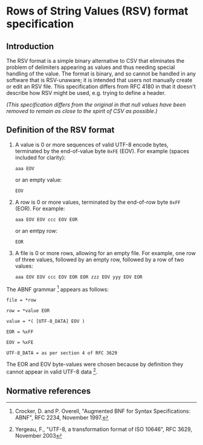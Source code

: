 # Rows of String Values (RSV) format specification

## Introduction

The RSV format is a simple binary alternative to CSV that eliminates the problem of delimiters appearing as values and thus needing special handling of the value.  The format is binary, and so cannot be handled in any software that is RSV-unaware; it is intended that users not manually create or edit an RSV file.  This specification differs from RFC 4180 in that it doesn't describe how RSV might be used, e.g. trying to define a header.

_(This specification differs from the original in that null values have been removed to remain as close to the spirit of CSV as possible.)_

## Definition of the RSV format

 1. A value is 0 or more sequences of valid UTF-8 encode bytes, terminated by the end-of-value byte `0xFE` (EOV).  For example (spaces included for clarity):

    ```
    aaa EOV
    ```

    or an empty value:

    ```
    EOV
    ```

 2. A row is 0 or more values, terminated by the end-of-row byte `0xFF` (EOR).  For example:

    ```
    aaa EOV EOV ccc EOV EOR
    ```

    or an emtpy row:

    ```
    EOR
    ```

 3. A file is 0 or more rows, allowing for an empty file.  For example, one row of three values, followed by an empty row, followed by a row of two values:

    ```
    aaa EOV EOV ccc EOV EOR EOR zzz EOV yyy EOV EOR
    ```

The ABNF grammar [^1] appears as follows:

```
file = *row

row = *value EOR

value = *( [UTF-8_DATA] EOV )

EOR = %xFF

EOV = %xFE

UTF-8_DATA = as per section 4 of RFC 3629
```

The EOR and EOV byte-values were chosen because by definition they cannot appear in valid UTF-8 data [^2].

##

## Normative references

[^1]: Crocker, D. and P. Overell, "Augmented BNF for Syntax Specifications: ABNF", RFC 2234, November 1997.
[^2]: Yergeau, F., "UTF-8, a transformation format of ISO 10646", RFC 3629, November 2003
